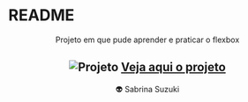 # README

<p align="center">Projeto em que pude aprender e praticar o flexbox</p>
<h2 align="center">
  <img src="gif.gif" alt="Projeto">
  <a href="https://flexblogsabrina.netlify.app/">Veja aqui o projeto</a>
</h2>
<p align="center">👽 Sabrina Suzuki</p>
